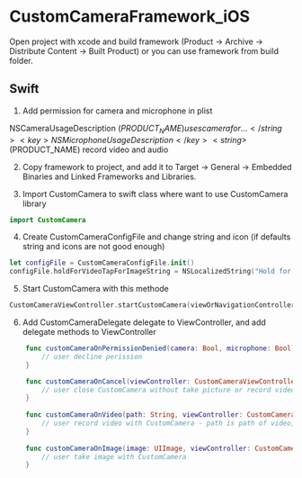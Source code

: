 # CustomCameraFramework_iOS

Open project with xcode and build framework (Product -> Archive -> Distribute Content -> Built Product) or you can use framework from build folder.

## Swift

1. Add permission for camera and microphone in plist

<key>NSCameraUsageDescription</key>
<string>$(PRODUCT_NAME) uses camera for ...</string>
<key>NSMicrophoneUsageDescription</key>
<string>$(PRODUCT_NAME) record video and audio</string>

2. Copy framework to project, and add it to Target -> General -> Embedded Binaries and Linked Frameworks and Libraries.
 
3. Import CustomCamera to swift class where want to use CustomCamera library
```swift
import CustomCamera
```
4. Create CustomCameraConfigFile and change string and icon (if defaults string and icons are not good enough)
```swift
let configFile = CustomCameraConfigFile.init() 
configFile.holdForVideoTapForImageString = NSLocalizedString("Hold for video, tap for image", comment: "")
```
5. Start CustomCamera with this methode
```swift
CustomCameraViewController.startCustomCamera(viewOrNavigationController: self, config: configFile, delegate: self)
```
6. Add CustomCameraDelegate delegate to ViewController, and add delegate methods to ViewController
```swift
    func customCameraOnPermissionDenied(camera: Bool, microphone: Bool) {
        // user decline perission
    }

    func customCameraOnCancel(viewController: CustomCameraViewController) {
        // user close CustomCamera without take picture or record video
    }
    
    func customCameraOnVideo(path: String, viewController: CustomCameraViewController) {
        // user record video with CustomCamera - path is path of video, you can set this path in config file
    }
    
    func customCameraOnImage(image: UIImage, viewController: CustomCameraViewController) {
        // user take image with CustomCamera
    }
```
